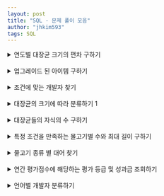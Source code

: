 ```yaml
---
layout: post
title: "SQL - 문제 풀이 모음"
author: "jhkim593"
tags: SQL
---
```


<details>
<summary>연도별 대장균 크기의 편차 구하기</summary>
<div markdown="1">

> [문제 링크](https://www.acmicpc.net/problem/15486)

<br>
### 난이도 : ⭐⭐

<br>
### 코드

**서브 쿼리 사용**
```sql
SELECT  YEAR(E1.DIFFERENTIATION_DATE) AS YEAR
        , E2.MAX_SIZE-E1.SIZE_OF_COLONY AS YEAR_DEV
        , E1.ID
  FROM  ECOLI_DATA  E1
  LEFT
  JOIN  (
        SELECT  YEAR(d.DIFFERENTIATION_DATE) AS YEAR
                , MAX(d.SIZE_OF_COLONY) AS MAX_SIZE
          FROM  ECOLI_DATA d
         GROUP  
            BY  YEAR(d.DIFFERENTIATION_DATE)
        ) E2
    ON  YEAR(E1.DIFFERENTIATION_DATE) = E2.YEAR
 ORDER
    BY  1, 2;
```

<br>
**OVER PARTITION BY 사용**
```sql
select YEAR(E.DIFFERENTIATION_DATE) AS YEAR,
        MAX(SIZE_OF_COLONY) OVER (PARTITION by YEAR(E.DIFFERENTIATION_DATE)) - E.SIZE_OF_COLONY AS YEAR_DEV,
        E.ID AS ID
        from ECOLI_DATA  E
        ORDER BY 1, 2;
```
</div>
</details>


<br>


<details>
<summary>업그레이드 된 아이템 구하기</summary>
<div markdown="1">

> [문제 링크](https://school.programmers.co.kr/learn/courses/30/lessons/273711)

<br>
### 난이도 : ⭐⭐

<br>
### 코드
```sql
SELECT item.ITEM_ID, item.ITEM_NAME, item.RARITY
FROM (
    SELECT it.ITEM_ID
    FROM ITEM_INFO ii
    JOIN ITEM_TREE it ON ii.ITEM_ID = it.PARENT_ITEM_ID
    WHERE ii.RARITY = 'RARE'
) sub
JOIN ITEM_INFO item ON sub.ITEM_ID = item.ITEM_ID
ORDER BY item.ITEM_ID DESC;
```
</div>
</details>


<br>


<details>
<summary>조건에 맞는 개발자 찾기</summary>
<div markdown="1">

> [문제 링크](https://school.programmers.co.kr/learn/courses/30/lessons/276034)

<br>
### 난이도 : ⭐⭐

bit 연산자를 사용해 해결

<br>
### 코드
```sql
SELECT d.ID, d.EMAIL, d.FIRST_NAME, d.LAST_NAME
FROM DEVELOPERS d
where d.SKILL_CODE & (
    SELECT SUM(CODE) FROM SKILLCODES where NAME IN ('Python', 'C#')
)
order by 1;
```
</div>
</details>



<br>


<details>
<summary>대장균의 크기에 따라 분류하기 1</summary>
<div markdown="1">

> [문제 링크](https://school.programmers.co.kr/learn/courses/30/lessons/299307#qna)

<br>
### 난이도 : ⭐

CASE 조건문을 사용

<br>
### 코드
```sql
select E.ID,
    CASE WHEN E.SIZE_OF_COLONY <= 100 THEN 'LOW'
         WHEN E.SIZE_OF_COLONY <= 1000 THEN 'MEDIUM'
         ELSE 'HIGH'
     END AS SIZE
from ECOLI_DATA E
order by 1;
```
</div>
</details>


<br>


<details>
<summary>대장균들의 자식의 수 구하기</summary>
<div markdown="1">

> [문제 링크](https://school.programmers.co.kr/learn/courses/30/lessons/299307#qna)

<br>
### 난이도 : ⭐⭐

<br>
### 코드

**COALESCE 함수를 사용해 NULL 체크 , 서브 쿼리 사용**
```sql
SELECT E.ID, COALESCE (SUB.COUNT,0) AS CHILD_COUNT
FROM ECOLI_DATA E
LEFT JOIN (
    SELECT PARENT_ID, COUNT(*) AS COUNT FROM ECOLI_DATA E GROUP BY PARENT_ID
) SUB
ON E.ID = SUB.PARENT_ID
ORDER BY 1;
```

<br>

**group by 사용**
```sql
SELECT PARENT.ID, count(child.PARENT_ID) as CHILD_COUNT
FROM ECOLI_DATA AS PARENT
LEFT JOIN ECOLI_DATA AS CHILD
ON PARENT.ID = CHILD.PARENT_ID
GROUP BY PARENT.ID
ORDER BY 1;
```
</div>
</details>


<br>


<details>
<summary>특정 조건을 만족하는 물고기별 수와 최대 길이 구하기</summary>
<div markdown="1">

> [문제 링크](https://school.programmers.co.kr/learn/courses/30/lessons/298519)

<br>
### 난이도 : ⭐⭐

<br>
### 코드

**서브 쿼리 , CASE 문 사용**
```sql
SELECT
    COUNT(*) AS FISH_COUNT,
    MAX(FI.LENGTH) AS MAX_LENGTH,
    FI.FISH_TYPE AS FISH_TYPE
FROM (
    SELECT
    CASE WHEN LENGTH IS NULL THEN 10
    ELSE LENGTH
    END AS LENGTH,
    FISH_TYPE AS FISH_TYPE
    FROM FISH_INFO
) AS FI
GROUP BY FI.FISH_TYPE
HAVING AVG(FI.LENGTH) >= 33
ORDER BY 3;
```

<br>

**AVG 함수내 CASE문 사용**
```sql
SELECT
    COUNT(*) AS FISH_COUNT,
    MAX(FI.LENGTH) AS MAX_LENGTH,
    FI.FISH_TYPE AS FISH_TYPE
FROM FISH_INFO FI
GROUP BY FI.FISH_TYPE
HAVING AVG( CASE WHEN FI.LENGTH IS NULL THEN 10
            ELSE FI.LENGTH
            END ) >= 33
ORDER BY 3;
```
</div>
</details>


<br>


<details>
<summary>물고기 종류 별 대어 찾기</summary>
<div markdown="1">

> [문제 링크](https://school.programmers.co.kr/learn/courses/30/lessons/293261#qna)

<br>
### 난이도 : ⭐⭐

<br>
### 코드

이중 조인을 활용
```sql
SELECT
    FI.ID AS ID,
    FN.FISH_NAME AS FISH_NAME,
    FI.LENGTH AS LENGTH
FROM FISH_INFO FI
JOIN (
    SELECT
        FISH_TYPE,
        MAX(LENGTH) AS LENGTH
    FROM FISH_INFO
    GROUP BY FISH_TYPE
) AS MF
ON MF.LENGTH = FI.LENGTH  AND MF.FISH_TYPE = FI.FISH_TYPE
JOIN FISH_NAME_INFO FN
ON FI.FISH_TYPE = FN.FISH_TYPE
ORDER BY 1;
```

</div>
</details>


<br>


<details>
<summary>연간 평가점수에 해당하는 평가 등급 및 성과금 조회하기</summary>
<div markdown="1">

> [문제 링크](https://school.programmers.co.kr/learn/courses/30/lessons/284528#qna)

<br>
### 난이도 : ⭐⭐

<br>
### 코드

**FROM절 서브쿼리와 CASE문 사용**
```sql
SELECT
    E.EMP_NO,
    E.EMP_NAME,
    G.GRADE,
    CASE
        WHEN G.GRADE = 'S' THEN (E.SAL * 20) / 100
        WHEN G.GRADE = 'A' THEN (E.SAL * 15) / 100
        WHEN G.GRADE = 'B' THEN (E.SAL)  /10
        WHEN G.GRADE = 'C' THEN 0
    END AS BONUS  
FROM HR_EMPLOYEES E
JOIN (
    SELECT
        CASE
            WHEN AVG(SCORE) >= 96 THEN 'S'
            WHEN AVG(SCORE) >= 90 THEN 'A'
            WHEN AVG(SCORE) >= 80 THEN 'B'
            ELSE 'C'
        END AS GRADE,
        EMP_NO
    FROM HR_GRADE
    GROUP BY EMP_NO
) AS G
ON E.EMP_NO = G.EMP_NO
ORDER BY 1;
```

</div>
</details>


<br>


<details>
<summary>언어별 개발자 분류하기</summary>
<div markdown="1">

> [문제 링크](https://school.programmers.co.kr/learn/courses/30/lessons/276036)

<br>
### 난이도 : ⭐⭐⭐

<br>
### 코드

GROUP_CONCAT 함수 사용해서 GROUP BY 로 문자열 하나로 합침
```sql
SELECT
    CASE
        WHEN SUB.NAME LIKE '%Python%' && SUB.CATEGORY LIKE '%Front End%' THEN 'A'
        WHEN SUB.NAME LIKE '%C#%' THEN 'B'
        WHEN SUB.CATEGORY LIKE '%Front End%' THEN 'C'
    END AS GRADE,
    SUB.ID,
    SUB.EMAIL
FROM (
    SELECT
        D.ID,
        D.EMAIL,
        GROUP_CONCAT(DISTINCT S.NAME) AS NAME,
        GROUP_CONCAT(DISTINCT S.CATEGORY)AS CATEGORY
    FROM DEVELOPERS D
    JOIN SKILLCODES S
    ON D.SKILL_CODE & S.CODE
    GROUP BY D.ID , D.EMAIL
) AS SUB
HAVING GRADE IS NOT NULL
ORDER BY 1, 2;
```

</div>
</details>
